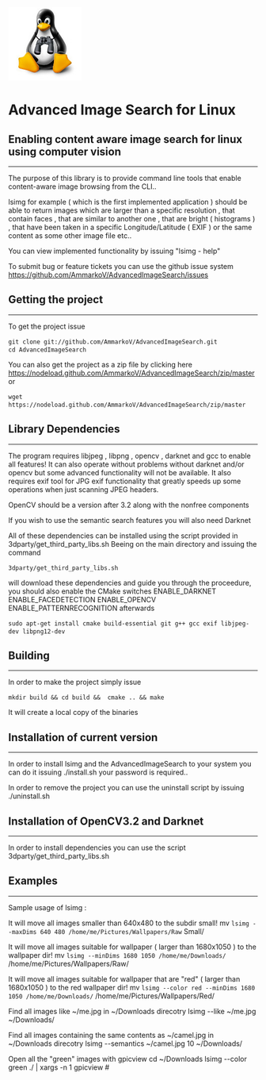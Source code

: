 ![Advanced Image Search for Linux](https://raw.githubusercontent.com/AmmarkoV/AdvancedImageSearch/master/data/logoSml.jpg)

# Advanced Image Search for Linux
## Enabling content aware image search for linux using computer vision
------------------------------------------------------------------ 
The purpose of this library is to provide command line tools that enable content-aware image browsing from the CLI..

lsimg for example ( which is the first implemented application ) should be able to return images which are larger than a specific resolution , that contain faces , that are similar to another one , that are bright ( histograms ) , that have been taken in a specific Longitude/Latitude ( EXIF ) or the same content as some other image file etc..

You can view implemented functionality by issuing "lsimg - help" 


To submit bug or feature tickets you can use the github issue system
https://github.com/AmmarkoV/AdvancedImageSearch/issues 


## Getting the project
------------------------------------------------------------------ 
To get the project issue 
```
git clone git://github.com/AmmarkoV/AdvancedImageSearch.git
cd AdvancedImageSearch
```

You can also get the project as a zip file by clicking here
https://nodeload.github.com/AmmarkoV/AdvancedImageSearch/zip/master
or 

```
wget https://nodeload.github.com/AmmarkoV/AdvancedImageSearch/zip/master
```


## Library Dependencies
------------------------------------------------------------------ 
The program requires libjpeg , libpng , opencv , darknet and gcc to enable all features! It can also operate without problems without darknet and/or opencv but some advanced functionality will not be available.
It also requires exif tool for JPG exif functionality that greatly speeds up some operations when just scanning JPEG headers.
 

OpenCV should be a version after 3.2 along with the nonfree components 

If you wish to use the semantic search features you will also need Darknet

All of these dependencies can be installed using the script provided in 3dparty/get_third_party_libs.sh
Beeing on the main directory and issuing the command
```
3dparty/get_third_party_libs.sh
```
will download these dependencies and guide you through the proceedure, you should also enable the CMake switches ENABLE_DARKNET ENABLE_FACEDETECTION ENABLE_OPENCV ENABLE_PATTERNRECOGNITION afterwards

```
sudo apt-get install cmake build-essential git g++ gcc exif libjpeg-dev libpng12-dev
```


## Building
------------------------------------------------------------------ 
In order to make the project simply issue
```
mkdir build && cd build &&  cmake .. && make
```
It will create a local copy of the binaries



## Installation of current version
------------------------------------------------------------------ 
In order to install lsimg and the AdvancedImageSearch to your system you can do it
issuing 
./install.sh
your password is required.. 

In order to remove the project you can use the uninstall script by issuing
./uninstall.sh


## Installation of OpenCV3.2 and Darknet
------------------------------------------------------------------ 
In order to install dependencies you can use the script 3dparty/get_third_party_libs.sh 


## Examples
------------------------------------------------------------------ 
Sample usage of lsimg :

It will move all images smaller than 640x480 to the subdir small!
 mv `lsimg --maxDims 640 480 /home/me/Pictures/Wallpapers/Raw` Small/
 
It will move all images suitable for wallpaper ( larger than 1680x1050 ) to the wallpaper dir!
 mv `lsimg --minDims 1680 1050 /home/me/Downloads/` /home/me/Pictures/Wallpapers/Raw/
 
It will move all images suitable for wallpaper that are "red" ( larger than 1680x1050 ) to the red wallpaper dir!
 mv `lsimg --color red --minDims 1680 1050 /home/me/Downloads/` /home/me/Pictures/Wallpapers/Red/

Find all images like ~/me.jpg in ~/Downloads direcotry 
lsimg --like ~/me.jpg ~/Downloads/


Find all images containing the same contents as ~/camel.jpg in ~/Downloads direcotry 
lsimg --semantics ~/camel.jpg 10 ~/Downloads/

Open all the "green" images with gpicview
cd ~/Downloads
lsimg --color green ./ | xargs -n 1 gpicview #
 



